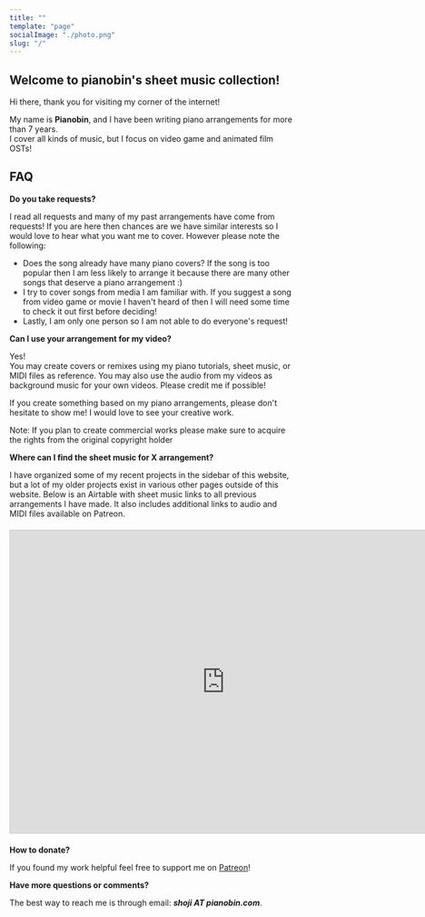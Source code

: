 ```yaml
---
title: ""
template: "page"
socialImage: "./photo.png"
slug: "/"
---
```


## Welcome to pianobin's sheet music collection!

Hi there, thank you for visiting my corner of the internet!  

My name is **Pianobin**, and I have been writing piano arrangements for more than 7 years.  
I cover all kinds of music, but I focus on video game and animated film OSTs!

## FAQ

**Do you take requests?**

I read all requests and many of my past arrangements have come from requests! If you are here then chances are we have similar interests so I would love to hear what you want me to cover. However please note the following:

- Does the song already have many piano covers? If the song is too popular then I am less likely to arrange it because there are many other songs that deserve a piano arrangement :)
- I try to cover songs from media I am familiar with. If you suggest a song from video game or movie I haven't heard of then I will need some time to check it out first before deciding!
- Lastly, I am only one person so I am not able to do everyone's request!

**Can I use your arrangement for my video?**

Yes!  
You may create covers or remixes using my piano tutorials, sheet music, or MIDI files as reference. You may also use the audio from my videos as background music for your own videos. Please credit me if possible!  

If you create something based on my piano arrangements, please don't hesitate to show me! I would love to see your creative work.

Note: If you plan to create commercial works please make sure to acquire the rights from the original copyright holder

**Where can I find the sheet music for X arrangement?**

I have organized some of my recent projects in the sidebar of this website, but a lot of my older projects exist in various other pages outside of this website. 
Below is an Airtable with sheet music links to all previous arrangements I have made. It also includes additional links to audio and MIDI files available on Patreon.

<div style="margin: 20px 0; width: 150%;">
<iframe class="airtable-embed" src="https://airtable.com/embed/appfWHDc7lMbK5Nqx/shr75QTz5ASYVk2Fk?viewControls=on" frameborder="0" onmousewheel="" width="100%" height="533" style="background: transparent; border: 1px solid #ccc;"></iframe>
</div>

**How to donate?**

If you found my work helpful feel free to support me on [Patreon](https://www.patreon.com/pianobin)!

**Have more questions or comments?**

The best way to reach me is through email: _**shoji AT pianobin.com**_.
